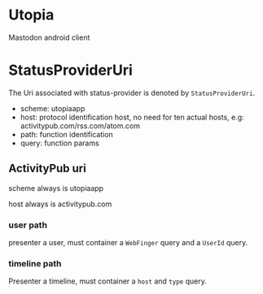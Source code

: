 # Utopia

Mastodon android client

# StatusProviderUri
The Uri associated with status-provider is denoted by `StatusProviderUri`.

- scheme: utopiaapp
- host: protocol identification host, no need for ten actual hosts, e.g:
  activitypub.com/rss.com/atom.com
- path: function identification
- query: function params

## ActivityPub uri
scheme always is utopiaapp

host always is activitypub.com

### user path
presenter a user, must container a `WebFinger` query and a `UserId` query.

### timeline path
Presenter a timeline, must container a `host` and `type` query.

